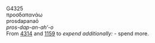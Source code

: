<body>
  <p>G4325<br>  προσδαπανάω  <br> prosdapanaō  <br><i>pros-dap-an-ah‘-o </i><br>From <a href="g4314.htm">4314</a> and <a href="g1159.htm">1159</a>  to <i>expend</i> <i>additionally:</i> - spend more.<br></p>
 </body>